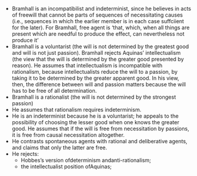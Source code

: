 - Bramhall is an incompatibilist and indeterminist, since he believes in acts of freewill that cannot be parts of sequences of necessitating causes (i.e., sequences in which the earlier member is in each case suffciient for the later). For Bramhall, free agent is ‘that, which, when all things are present which are needful to produce the effect, can nevertheless not produce it’
- Bramhall is a voluntarist (the will is not determined by the greatest good and will is not just passion). Bramhall rejects Aquinas’ intellectualism (the view that the will is determined by the greater good presented by reason). He assumes that intellectualism is incompatible with rationalism, because intellectualists reduce the will to a passion, by taking it to be determined by the greater apparent good. In his view, then, the difference between will and passion matters because the will has to be free of all determination. 
- Bramhall is a rationalist (the will is not determined by the strongest passion)
- He assumes that rationalism requires indeterminism.
- He is an indeterminist because he is a voluntarist; he appeals to the possibility of choosing the lesser good when one knows the greater good. He assumes that if the will is free from necessitation by passions, it is free from causal necessitation altogether. 
- He contrasts spontaneous agents with rational and deliberative agents, and claims that only the latter are free.
- He rejects:
    - Hobbes’s version ofdeterminism andanti-rationalism;
    - the intellectualist position ofAquinas;
